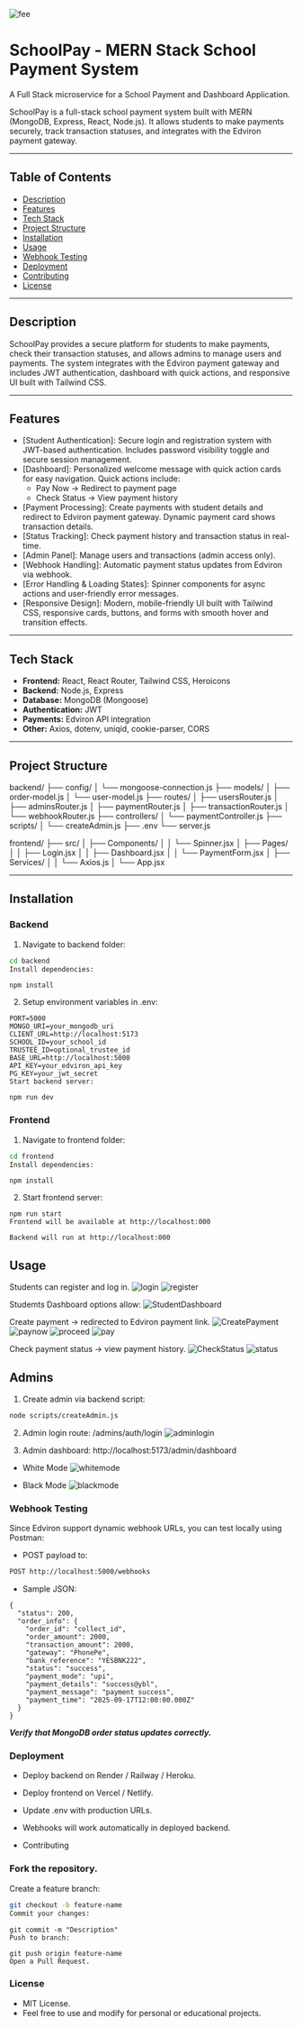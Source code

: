 ![fee](./backend/images/fee.png)

# SchoolPay - MERN Stack School Payment System

A Full Stack microservice for a School Payment and Dashboard Application.

SchoolPay is a full-stack school payment system built with MERN (MongoDB, Express, React, Node.js). It allows students to make payments securely, track transaction statuses, and integrates with the Edviron payment gateway.

---

## Table of Contents
- [Description](#description)  
- [Features](#features)  
- [Tech Stack](#tech-stack)  
- [Project Structure](#project-structure)  
- [Installation](#installation)  
- [Usage](#usage)  
- [Webhook Testing](#webhook-testing)  
- [Deployment](#deployment)  
- [Contributing](#contributing)  
- [License](#license)  

---

## Description

SchoolPay provides a secure platform for students to make payments, check their transaction statuses, and allows admins to manage users and payments. The system integrates with the Edviron payment gateway and includes JWT authentication, dashboard with quick actions, and responsive UI built with Tailwind CSS.

---

## Features

- [Student Authentication]: Secure login and registration system with JWT-based authentication. Includes password visibility toggle and secure session management.  
- [Dashboard]: Personalized welcome message with quick action cards for easy navigation. Quick actions include:
  - Pay Now → Redirect to payment page
  - Check Status → View payment history  
- [Payment Processing]: Create payments with student details and redirect to Edviron payment gateway. Dynamic payment card shows transaction details.  
- [Status Tracking]: Check payment history and transaction status in real-time.  
- [Admin Panel]: Manage users and transactions (admin access only).  
- [Webhook Handling]: Automatic payment status updates from Edviron via webhook.  
- [Error Handling & Loading States]: Spinner components for async actions and user-friendly error messages.  
- [Responsive Design]: Modern, mobile-friendly UI built with Tailwind CSS, responsive cards, buttons, and forms with smooth hover and transition effects.  

---

## Tech Stack

- **Frontend:** React, React Router, Tailwind CSS, Heroicons  
- **Backend:** Node.js, Express  
- **Database:** MongoDB (Mongoose)  
- **Authentication:** JWT  
- **Payments:** Edviron API integration  
- **Other:** Axios, dotenv, uniqid, cookie-parser, CORS  

---

## Project Structure

backend/
├── config/
│ └── mongoose-connection.js
├── models/
│ ├── order-model.js
│ └── user-model.js
├── routes/
│ ├── usersRouter.js
│ ├── adminsRouter.js
│ ├── paymentRouter.js
│ ├── transactionRouter.js
│ └── webhookRouter.js
├── controllers/
│ └── paymentController.js
├── scripts/
│ └── createAdmin.js
├── .env
└── server.js

frontend/
├── src/
│ ├── Components/
│ │ └── Spinner.jsx
│ ├── Pages/
│ │ ├── Login.jsx
│ │ ├── Dashboard.jsx
│ │ └── PaymentForm.jsx
│ ├── Services/
│ │ └── Axios.js
│ └── App.jsx

---

## Installation

### Backend

1. Navigate to backend folder:
```bash
cd backend
Install dependencies:
```
```
npm install
```
2. Setup environment variables in .env:

```
PORT=5000
MONGO_URI=your_mongodb_uri
CLIENT_URL=http://localhost:5173
SCHOOL_ID=your_school_id
TRUSTEE_ID=optional_trustee_id
BASE_URL=http://localhost:5000
API_KEY=your_edviron_api_key
PG_KEY=your_jwt_secret
Start backend server:
```

```
npm run dev
```

### Frontend
1. Navigate to frontend folder:

```bash
cd frontend
Install dependencies:
```
```
npm install
```
2. Start frontend server:
```
npm run start
Frontend will be available at http://localhost:000
```
```
Backend will run at http://localhost:000
```

## Usage
Students can register and log in.
![login](./backend/images/login.png)
![register](./backend/images/register.png)



Studemts Dashboard options allow:
![StudentDashboard](./backend/images/StudentDashboard.png)



Create payment → redirected to Edviron payment link.
![CreatePayment](./backend/images/CreatePayment.png)
![paynow](./backend/images/paynow.png)
![proceed](./backend/images/proceed.png)
![pay](./backend/images/pay.png)

Check payment status → view payment history.
![CheckStatus](./backend/images/CheckStatus.png)
![status](./backend/images/status.png)

## Admins
1. Create admin via backend script:

```bash
node scripts/createAdmin.js
```

2. Admin login route: /admins/auth/login
![adminlogin](./backend/images/adminlogin.png)

3. Admin dashboard: http://localhost:5173/admin/dashboard

- White Mode
![whitemode](./backend/images/whitemode.png)

- Black Mode
![blackmode](./backend/images/blackmode.png)



### Webhook Testing
Since Edviron support dynamic webhook URLs, you can test locally using Postman:

- POST payload to:

```bash
POST http://localhost:5000/webhooks
```

- Sample JSON:

```
{
  "status": 200,
  "order_info": {
    "order_id": "collect_id",
    "order_amount": 2000,
    "transaction_amount": 2000,
    "gateway": "PhonePe",
    "bank_reference": "YESBNK222",
    "status": "success",
    "payment_mode": "upi",
    "payment_details": "success@ybl",
    "payment_message": "payment success",
    "payment_time": "2025-09-17T12:00:00.000Z"
  }
}
```
***Verify that MongoDB order status updates correctly.***

### Deployment
- Deploy backend on Render / Railway / Heroku.

- Deploy frontend on Vercel / Netlify.

- Update .env with production URLs.

- Webhooks will work automatically in deployed backend.

- Contributing
### Fork the repository.

Create a feature branch:

```bash
git checkout -b feature-name
Commit your changes:
```
```
git commit -m "Description"
Push to branch:
```
```
git push origin feature-name
Open a Pull Request.
```


### License
- MIT License.
- Feel free to use and modify for personal or educational projects.


